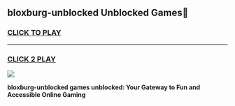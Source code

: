
## bloxburg-unblocked Unblocked Games👋
<h3>
<a href="https://news.freeplayer.one?title=bloxburg-unblocked&ref=16F">CLICK TO PLAY</a></h3>
<hr>

<h3>
<a href="https://news.freeplayer.one?title=bloxburg-unblocked&ref=16F">CLICK 2 PLAY</a>
  
</h3>

<a href="https://news.freeplayer.one?title=bloxburg-unblocked&ref=16F/"><img src="https://clearcache.store/games.png"></a>


**bloxburg-unblocked games unblocked: Your Gateway to Fun and Accessible Online Gaming**
